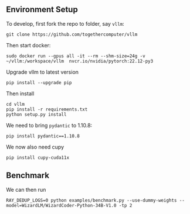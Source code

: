 
## Environment Setup

To develop, first fork the repo to folder, say `vllm`:

```
git clone https://github.com/togethercomputer/vllm
```

Then start docker: 

```
sudo docker run --gpus all -it --rm --shm-size=24g -v ~/vllm:/workspace/vllm  nvcr.io/nvidia/pytorch:22.12-py3
```

Upgrade vllm to latest version
```
pip install --upgrade pip
```

Then install
```
cd vllm
pip install -r requirements.txt
python setup.py install
```

We need to bring `pydantic` to 1.10.8:

```
pip install pydantic==1.10.8
```

We now also need cupy

```
pip install cupy-cuda11x
```

## Benchmark

We can then run

```
RAY_DEDUP_LOGS=0 python examples/benchmark.py --use-dummy-weights --model=WizardLM/WizardCoder-Python-34B-V1.0 -tp 2
```
